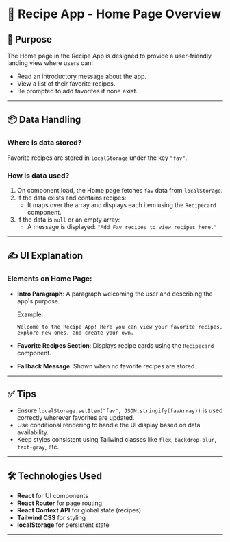 
# 📄 Recipe App - Home Page Overview

## 🧾 Purpose
The Home page in the Recipe App is designed to provide a user-friendly landing view where users can:

- Read an introductory message about the app.
- View a list of their favorite recipes.
- Be prompted to add favorites if none exist.

---

## 📦 Data Handling

### Where is data stored?
Favorite recipes are stored in `localStorage` under the key `"fav"`.

### How is data used?
1. On component load, the Home page fetches `fav` data from `localStorage`.
2. If the data exists and contains recipes:
   - It maps over the array and displays each item using the `Recipecard` component.
3. If the data is `null` or an empty array:
   - A message is displayed: `"Add Fav recipes to view recipes here."`

---

## ✍️ UI Explanation

### Elements on Home Page:

- **Intro Paragraph**:
  A paragraph welcoming the user and describing the app's purpose.

  Example:
  ```
  Welcome to the Recipe App! Here you can view your favorite recipes, explore new ones, and create your own.
  ```

- **Favorite Recipes Section**:
  Displays recipe cards using the `Recipecard` component.

- **Fallback Message**:
  Shown when no favorite recipes are stored.

---

## ✅ Tips

- Ensure `localStorage.setItem("fav", JSON.stringify(favArray))` is used correctly wherever favorites are updated.
- Use conditional rendering to handle the UI display based on data availability.
- Keep styles consistent using Tailwind classes like `flex`, `backdrop-blur`, `text-gray`, etc.

---

## 🛠 Technologies Used

- **React** for UI components
- **React Router** for page routing
- **React Context API** for global state (recipes)
- **Tailwind CSS** for styling
- **localStorage** for persistent state

---
